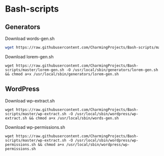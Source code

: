 # Bash-scripts
## Generators
Download words-gen.sh
```bash
wget https://raw.githubusercontent.com/CharmingProjects/Bash-scripts/master/words-gen.sh -O /usr/local/sbin/generators/words-gen.sh && chmod a+x /usr/local/sbin/generators/words-gen.sh
```
Download lorem-gen.sh
```
wget https://raw.githubusercontent.com/CharmingProjects/Bash-scripts/master/lorem-gen.sh -O /usr/local/sbin/generators/lorem-gen.sh && chmod a+x /usr/local/sbin/generators/lorem-gen.sh
```
## WordPress
Download wp-extract.sh
```
wget https://raw.githubusercontent.com/CharmingProjects/Bash-scripts/master/wp-extract.sh -O /usr/local/sbin/wordpress/wp-extract.sh && chmod a+x /usr/local/sbin/words-gen.sh
```
Download wp-permissions.sh
```
wget https://raw.githubusercontent.com/CharmingProjects/Bash-scripts/master/wp-extract.sh -O /usr/local/sbin/wordpress/wp-permissions.sh && chmod a+x /usr/local/sbin/wordpress/wp-permissions.sh
```
